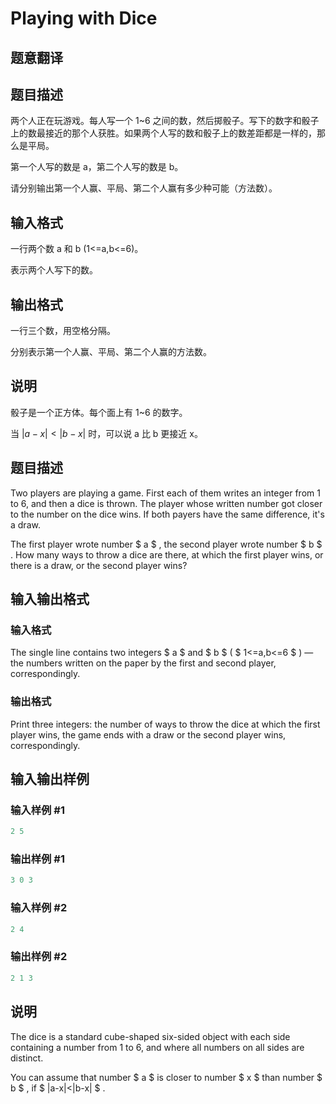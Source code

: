 # Playing with Dice

## 题意翻译

## 题目描述

两个人正在玩游戏。每人写一个 1~6 之间的数，然后掷骰子。写下的数字和骰子上的数最接近的那个人获胜。如果两个人写的数和骰子上的数差距都是一样的，那么是平局。

第一个人写的数是 a，第二个人写的数是 b。

请分别输出第一个人赢、平局、第二个人赢有多少种可能（方法数）。

## 输入格式

一行两个数 a 和 b (1<=a,b<=6)。

表示两个人写下的数。

## 输出格式

一行三个数，用空格分隔。

分别表示第一个人赢、平局、第二个人赢的方法数。

## 说明

骰子是一个正方体。每个面上有 1~6 的数字。

当 $| a-x | < | b-x |$ 时，可以说 a 比 b 更接近 x。

## 题目描述

Two players are playing a game. First each of them writes an integer from 1 to 6, and then a dice is thrown. The player whose written number got closer to the number on the dice wins. If both payers have the same difference, it's a draw.

The first player wrote number $ a $ , the second player wrote number $ b $ . How many ways to throw a dice are there, at which the first player wins, or there is a draw, or the second player wins?

## 输入输出格式

### 输入格式

The single line contains two integers $ a $ and $ b $ ( $ 1<=a,b<=6 $ ) — the numbers written on the paper by the first and second player, correspondingly.

### 输出格式

Print three integers: the number of ways to throw the dice at which the first player wins, the game ends with a draw or the second player wins, correspondingly.

## 输入输出样例

### 输入样例 #1

```cpp
2 5

```
### 输出样例 #1

```cpp
3 0 3

```
### 输入样例 #2

```cpp
2 4

```
### 输出样例 #2

```cpp
2 1 3

```
## 说明

The dice is a standard cube-shaped six-sided object with each side containing a number from 1 to 6, and where all numbers on all sides are distinct.

You can assume that number $ a $ is closer to number $ x $ than number $ b $ , if $ |a-x|&lt;|b-x| $ .

